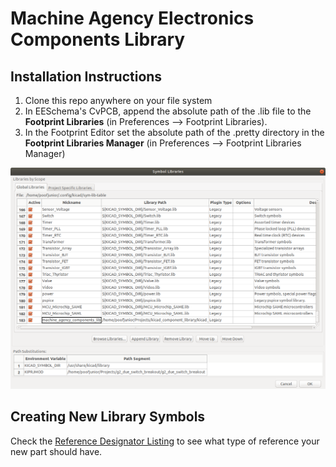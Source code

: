 # Machine Agency Electronics Components Library

## Installation Instructions

1. Clone this repo anywhere on your file system
1. In EESchema's CvPCB, append the absolute path of the .lib file to the **Footprint Libraries** (in Preferences --> Footprint Libraries).
1. In the Footprint Editor set the absolute path of the .pretty directory in the **Footprint Libraries Manager** (in Preferences --> Footprint Libraries Manager)

![absolute path setting](./readme_pics/add_symbol_library.png)

## Creating New Library Symbols

Check the [Reference Designator Listing](https://en.wikipedia.org/wiki/Reference_designator) to see what type of reference your new part should have.
